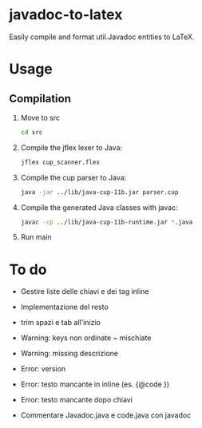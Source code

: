 # javadoc-to-latex
Easily compile and format util.Javadoc entities to LaTeX.

# Usage

## Compilation
1. Move to src 
    ```bash
    cd src
    ```
1. Compile the jflex lexer to Java:
    ```bash
    jflex cup_scanner.flex
    ```
1. Compile the cup parser to Java:
    ```bash
    java -jar ../lib/java-cup-11b.jar parser.cup
    ```
1. Compile the generated Java classes with javac:
    ```bash
    javac -cp ../lib/java-cup-11b-runtime.jar *.java
    ```
1. Run main

# To do
* Gestire liste delle chiavi e dei tag inline
* Implementazione del resto
  
* trim spazi e tab all'inizio  

* Warning: keys non ordinate ~ mischiate
* Warning: missing descrizione
  
* Error: version
* Error: testo mancante in inline (es. {@code })
* Error: testo mancante dopo chiavi

* Commentare Javadoc.java e code.java con javadoc


